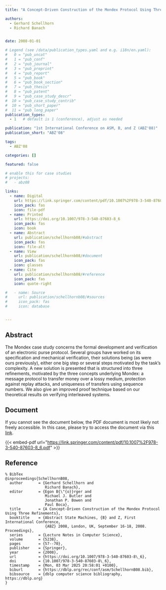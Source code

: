 ```yaml
---
title: "A Concept-Driven Construction of the Mondex Protocol Using Three Refinements"

authors:
  - Gerhard Schellhorn
  - Richard Banach


date: 2008-01-01

# Legend (see /data/publication_types.yaml and e.g. i18n/en.yaml): 
#   0 = "pub_uncat"
#   1 = "pub_conf"
#   2 = "pub_journal"
#   3 = "pub_preprint"
#   4 = "pub_report"
#   5 = "pub_book"
#   6 = "pub_book_section"
#   7 = "pub_thesis"
#   8 = "pub_patent"
#   9 = "pub_case_study_descr"
#  10 = "pub_case_study_contrib"
#  10 = "pub_short_paper"
#  11 = "pub_long_paper"
publication_types:
  - 1   # default is 1 (conference), adjust as needed

publication: "1st International Conference on ASM, B, and Z (ABZ'08)"
publication_short: "ABZ'08"

tags:
  - ABZ'08

categories: []

featured: false

# enable this for case studies
# projects:
#   - abz08

links:
  - name: Digital
    url: https://link.springer.com/content/pdf/10.1007%2F978-3-540-87603-8_6.pdf
    icon_pack: fas
    icon: file-pdf
  - name: Printed
    url: https://doi.org/10.1007/978-3-540-87603-8_6
    icon_pack: fas
    icon: book
  - name: Abstract
    url: publication/schellhornb08/#abstract
    icon_pack: fas
    icon: file-alt
  - name: View
    url: publication/schellhornb08/#document
    icon_pack: fas
    icon: glasses
  - name: Cite
    url: publication/schellhornb08/#reference
    icon_pack: fas
    icon: quote-right

#   - name: Source
#     url: publication/schellhornb08/#sources
#     icon_pack: fas
#     icon: database


---
```


## Abstract

The Mondex case study concerns the formal development and verification of an electronic purse protocol. Several groups have worked on its specification and mechanical verification, their solutions being (as were ours previously), either one big step or several steps motivated by the task’s complexity. A new solution is presented that is structured into three refinements, motivated by the three concepts underlying Mondex: a message protocol to transfer money over a lossy medium, protection against replay attacks, and uniqueness of transfers using sequence numbers. We also give an improved proof technique based on our theoretical results on verifying interleaved systems.

## Document

If you cannot see the document below, the PDF document is most likely not freely accessible. In this case, please try to access the document via this <a href="https://link.springer.com/content/pdf/10.1007%2F978-3-540-87603-8_6.pdf">link</a>.

{{< embed-pdf url="https://link.springer.com/content/pdf/10.1007%2F978-3-540-87603-8_6.pdf" >}}

## Reference

```
% BibTex
@inproceedings{SchellhornB08,
  author       = {Gerhard Schellhorn and
                  Richard Banach},
  editor       = {Egon B{\"{o}}rger and
                  Michael J. Butler and
                  Jonathan P. Bowen and
                  Paul Boca},
  title        = {A Concept-Driven Construction of the Mondex Protocol Using Three Refinements},
  booktitle    = {Abstract State Machines, {B} and Z, First International Conference,
                  {ABZ} 2008, London, UK, September 16-18, 2008. Proceedings},
  series       = {Lecture Notes in Computer Science},
  volume       = {5238},
  pages        = {57--70},
  publisher    = {Springer},
  year         = {2008},
  url          = {https://doi.org/10.1007/978-3-540-87603-8\_6},
  doi          = {10.1007/978-3-540-87603-8\_6},
  timestamp    = {Mon, 03 Mar 2025 20:58:01 +0100},
  biburl       = {https://dblp.org/rec/conf/asm/SchellhornB08.bib},
  bibsource    = {dblp computer science bibliography, https://dblp.org}
}


```

<!-- # add information for case study papers (if available)
## Sources

- **Used formal method:**
  [ASM](/method/asm)
- **Resources and tools:**
  Asmeta

For more information, please contact the <a href ="mailto:silvia.bonfanti@unibg.it;arcaini@nii.ac.jp;angelo.gargantini@unibg.it;scandurra@unibg.it;elvinia.riccobene@unimi.it">authors</a>-->

